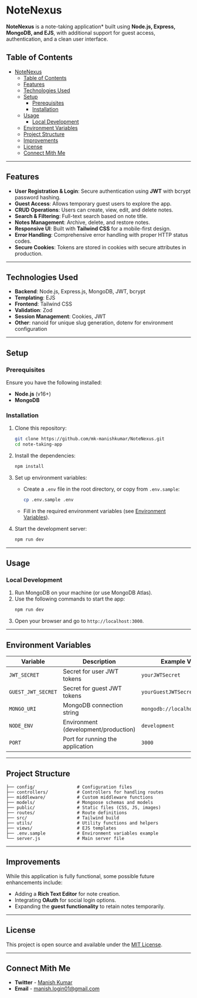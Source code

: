 # NoteNexus

**NoteNexus** is a  note-taking application* built using **Node.js, Express, MongoDB, and EJS**, with additional support for guest access, authentication, and a clean user interface. 

## Table of Contents
- [NoteNexus](#notenexus)
  - [Table of Contents](#table-of-contents)
  - [Features](#features)
  - [Technologies Used](#technologies-used)
  - [Setup](#setup)
    - [Prerequisites](#prerequisites)
    - [Installation](#installation)
  - [Usage](#usage)
    - [Local Development](#local-development)
  - [Environment Variables](#environment-variables)
  - [Project Structure](#project-structure)
  - [Improvements](#improvements)
  - [License](#license)
  - [Connect Mith Me](#connect-mith-me)

---

## Features
- **User Registration & Login**: Secure authentication using **JWT** with bcrypt password hashing.
- **Guest Access**: Allows temporary guest users to explore the app.
- **CRUD Operations**: Users can create, view, edit, and delete notes.
- **Search & Filtering**: Full-text search based on note title.
- **Notes Management**: Archive, delete, and restore notes.
- **Responsive UI**: Built with **Tailwind CSS** for a mobile-first design.
- **Error Handling**: Comprehensive error handling with proper HTTP status codes.
- **Secure Cookies**: Tokens are stored in cookies with secure attributes in production.

---

## Technologies Used
- **Backend**: Node.js, Express.js, MongoDB, JWT, bcrypt
- **Templating**: EJS
- **Frontend**: Tailwind CSS
- **Validation**: Zod
- **Session Management**: Cookies, JWT
- **Other**: nanoid for unique slug generation, dotenv for environment configuration

---

## Setup

### Prerequisites
Ensure you have the following installed:
- **Node.js** (v16+)
- **MongoDB**

### Installation

1. Clone this repository:
    ```bash
    git clone https://github.com/mk-manishkumar/NoteNexus.git
    cd note-taking-app
    ```

2. Install the dependencies:
    ```bash
    npm install
    ```

3. Set up environment variables:
    - Create a `.env` file in the root directory, or copy from `.env.sample`:
      ```bash
      cp .env.sample .env
      ```
    - Fill in the required environment variables (see [Environment Variables](#environment-variables)).

4. Start the development server:
    ```bash
    npm run dev
    ```

---

## Usage

### Local Development
1. Run MongoDB on your machine (or use MongoDB Atlas).
2. Use the following commands to start the app:
    ```bash
    npm run dev
    ```
3. Open your browser and go to `http://localhost:3000`.

---

## Environment Variables

| Variable           | Description                          | Example Value                 |
| ------------------ | ------------------------------------ | ----------------------------- |
| `JWT_SECRET`       | Secret for user JWT tokens           | `yourJWTSecret`               |
| `GUEST_JWT_SECRET` | Secret for guest JWT tokens          | `yourGuestJWTSecret`          |
| `MONGO_URI`        | MongoDB connection string            | `mongodb://localhost/noteApp` |
| `NODE_ENV`         | Environment (development/production) | `development`                 |
| `PORT`             | Port for running the application     | `3000`                        |


---

## Project Structure

```
├── config/                # Configuration files
├── controllers/           # Controllers for handling routes
├── middleware/            # Custom middleware functions
├── models/                # Mongoose schemas and models
├── public/                # Static files (CSS, JS, images)
├── routes/                # Route definitions
├── src/                   # Tailwind build 
├── utils/                 # Utility functions and helpers
├── views/                 # EJS templates
├── .env.sample            # Environment variables example
└── server.js              # Main server file

```

---

## Improvements

While this application is fully functional, some possible future enhancements include:
- Adding a **Rich Text Editor** for note creation.
- Integrating **OAuth** for social login options.
- Expanding the **guest functionality** to retain notes temporarily.

---

## License

This project is open source and available under the [MIT License](https://github.com/mk-manishkumar/NoteNexus/blob/main/LICENSE).

---

## Connect Mith Me
- **Twitter** - [Manish Kumar](https://twitter.com/_manishmk)
- **Email** - [manish.login01@gmail.com](mailto:manish.login01@gmail.com)

